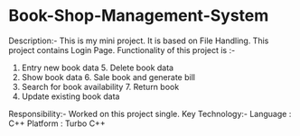 # Book-Shop-Management-System
Description:-  This is my mini project. It is based on File Handling. This project contains Login Page. Functionality of this project is :-

1.	Entry new book data 		                5. Delete book data
2.	Show book data 		                      6. Sale book and generate bill
3.	Search for book availability	          7. Return book
4.	Update existing book data

Responsibility:- Worked on this project single.
Key Technology:-
Language            :   C++
Platform            :   Turbo C++
